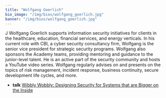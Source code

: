 ```yaml
---
title: "Wolfgang Goerlich"
bio_image: "/img/bios/wolfgang_goerlich.jpg"
banner: "/img/bios/wolfgang_goerlich.jpg"
---
```


J Wolfgang Goerlich supports information security initiatives for clients in the healthcare, education, financial services, and energy verticals. In his current role with CBI, a cyber security consultancy firm, Wolfgang is the senior vice president for strategic security programs. Wolfgang also sponsors the Academy teams, providing mentoring and guidance to the junior-level talent. He is an active part of the security community and hosts a YouTube video series. Wolfgang regularly advises on and presents on the topics of risk management, incident response, business continuity, secure development life cycles, and more.

* **talk** [Wibbly Wobbly: Designing Security for Systems that are Bigger on the Inside](/talks/wibbly_wobbly_designing_security_for_systems_that_are_bigger_on_the_inside)
